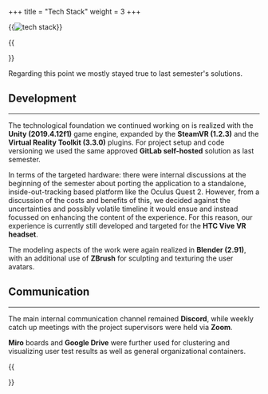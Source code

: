 +++
title = "Tech Stack"
weight = 3
+++

{{<image src="image_placeholder.jpg" alt="tech stack" caption="Our Tech Stack">}}

{{<section title="Used Technologies">}}

Regarding this point we mostly stayed true to last semester's solutions.


Development
------
---


The technological foundation we continued working on is realized with the **Unity (2019.4.12f1)** game engine, expanded by the **SteamVR (1.2.3)** and the **Virtual Reality Toolkit (3.3.0)** plugins. 
For project setup and code versioning we used the same approved **GitLab self-hosted** solution as last semester.

In terms of the targeted hardware: there were internal discussions at the beginning of the semester about porting the application to a standalone, inside-out-tracking based platform like the Oculus Quest 2. 
However, from a discussion of the costs and benefits of this, we decided against the uncertainties and possibly volatile timeline it would ensue and instead focussed on enhancing the content of the experience. 
For this reason, our experience is currently still developed and targeted for the **HTC Vive VR headset**.

The modeling aspects of the work were again realized in **Blender (2.91)**, with an additional use of **ZBrush** for sculpting and texturing the user avatars.


Communication
------
---


The main internal communication channel remained **Discord**, while weekly catch up meetings with the project supervisors were held via **Zoom**.

**Miro** boards and **Google Drive** were further used for clustering and visualizing user test results as well as general organizational containers.

{{</section>}}
